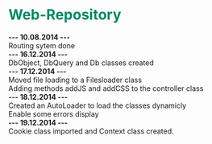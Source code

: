 <span style="color:#086">Web-Repository</span>
==============================================

<b>--- 10.08.2014 ---</b><br/>
Routing sytem done<br/>
<b>--- 16.12.2014 ---</b><br/>
DbObject, DbQuery and Db classes created<br/>
<b>--- 17.12.2014 ---</b><br/>
Moved file loading to a Filesloader class<br/>
Adding methods addJS and addCSS to the controller class<br/>
<b>--- 18.12.2014 ---</b><br/>
Created an AutoLoader to load the classes dynamicly<br/>
Enable some errors display<br/>
<b>--- 19.12.2014 ---</b><br/>
Cookie class imported and Context class created.<br/>
